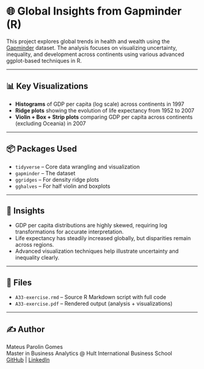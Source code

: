 # 🌐 Global Insights from Gapminder (R)

This project explores global trends in health and wealth using the [Gapminder](https://www.gapminder.org/data/) dataset. The analysis focuses on visualizing uncertainty, inequality, and development across continents using various advanced ggplot-based techniques in R.

---

## 📊 Key Visualizations

- **Histograms** of GDP per capita (log scale) across continents in 1997
- **Ridge plots** showing the evolution of life expectancy from 1952 to 2007
- **Violin + Box + Strip plots** comparing GDP per capita across continents (excluding Oceania) in 2007

---

## 📦 Packages Used

- `tidyverse` – Core data wrangling and visualization
- `gapminder` – The dataset
- `ggridges` – For density ridge plots
- `gghalves` – For half violin and boxplots

---

## 🧠 Insights

- GDP per capita distributions are highly skewed, requiring log transformations for accurate interpretation.
- Life expectancy has steadily increased globally, but disparities remain across regions.
- Advanced visualization techniques help illustrate uncertainty and inequality clearly.

---

## 📁 Files

- `A33-exercise.rmd` – Source R Markdown script with full code
- `A33-exercise.pdf` – Rendered output (analysis + visualizations)

---

## ✍️ Author

Mateus Parolin Gomes  
Master in Business Analytics @ Hult International Business School  
[GitHub](https://github.com/mateusparolingomes) | [LinkedIn](https://www.linkedin.com/in/mateusparolingomes/)
